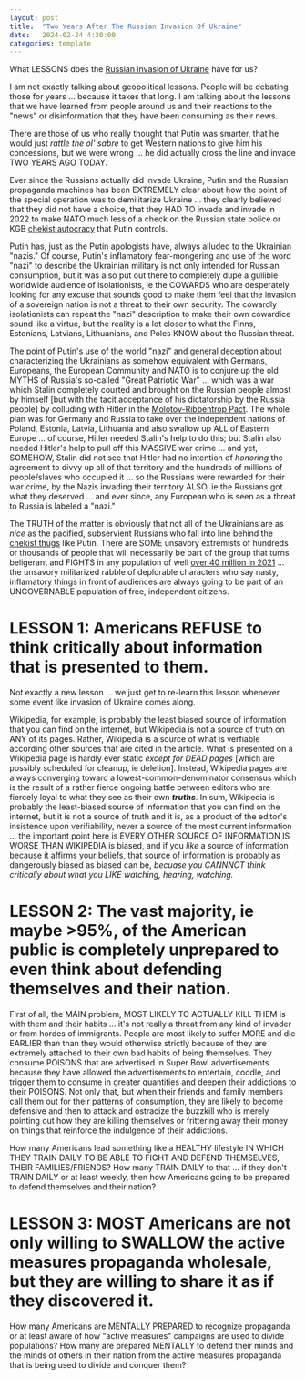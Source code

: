 ```yaml
---
layout: post
title:  "Two Years After The Russian Invasion Of Ukraine"
date:   2024-02-24 4:30:00
categories: template
---
```


What LESSONS does the [Russian invasion of Ukraine](https://en.wikipedia.org/wiki/Russian_invasion_of_Ukraine) have for us?  

I am not exactly talking about geopolitical lessons. People will be debating those for years ... because it takes that long. I am talking about the lessons that we have learned from people around us and their reactions to the "news" or disinformation that they have been consuming as their news.

There are those of us who really thought that Putin was smarter, that he would just *rattle the ol' sabre* to get Western nations to give him his concessions, but we were wrong ... he did actually cross the line and invade TWO YEARS AGO TODAY.

Ever since the Russians actually did invade Ukraine, Putin and the Russian propaganda machines has been EXTREMELY clear about how the point of the special operation was to demilitarize Ukraine ... they clearly believed that they did not have a choice, that they HAD TO invade and invade in 2022 to make NATO much less of a check on the Russian state police or KGB [chekist autocracy](https://en.wikipedia.org/wiki/Chekism) that Putin controls. 

Putin has, just as the Putin apologists have, always alluded to the Ukrainian "nazis." Of course, Putin's inflamatory fear-mongering and use of the word "nazi" to describe the Ukrainian military is not only intended for Russian consumption, but it was also put out there to completely dupe a gullible worldwide audience of isolationists, ie the COWARDS who are desperately looking for any excuse that sounds good to make them feel that the invasion of a sovereign nation is not a threat to their own security. The cowardly isolationists can repeat the "nazi" description to make their own cowardice sound like a virtue, but the reality is a lot closer to what the Finns, Estonians, Latvians, Lithuanians, and Poles KNOW about the Russian threat.

The point of Putin's use of the world "nazi" and general deception about characterizing the Ukrainians as somehow equivalent with Germans, Europeans, the European Community and NATO is to conjure up the old MYTHS of Russia's so-called "Great Patriotic War" ... which was a war which Stalin completely courted and brought on the Russian people almost by himself [but with the tacit acceptance of his dictatorship by the Russia people] by colluding with Hitler in the [Molotov-Ribbentrop Pact](https://en.wikipedia.org/wiki/Molotov%E2%80%93Ribbentrop_Pact). The whole plan was for Germany and Russia to take over the independent nations of Poland, Estonia, Latvia, Lithuania and also swallow up ALL of Eastern Europe ... of course, Hitler needed Stalin's help to do this; but Stalin also needed Hitler's help to pull off this MASSIVE war crime ... and yet, SOMEHOW, Stalin did not see that Hitler had no intention of *honoring* the agreement to divvy up all of that territory and the hundreds of millions of people/slaves who occupied it ... so the Russians were rewarded for their war crime, by the Nazis invading their territory ALSO, ie the Russians got what they deserved ... and ever since, any European who is seen as a threat to Russia is labeled a "nazi."

The TRUTH of the matter is obviously that not all of the Ukrainians are as *nice* as the pacified, subservient Russians who fall into line behind the [chekist thugs](https://en.wikipedia.org/wiki/Chekism) like Putin. There are SOME unsavory extremists of hundreds or thousands of people that will necessarily be part of the group that turns beligerant and FIGHTS in any population of well [over 40 million in 2021](https://en.wikipedia.org/wiki/Demographics_of_Ukraine) ... the unsavory militarized rabble of deplorable characters who say nasty, inflamatory things in front of audiences are always going to be part of an UNGOVERNABLE population of free, independent citizens.

# LESSON 1: Americans REFUSE to think critically about information that is presented to them. 

Not exactly a new lesson ... we just get to re-learn this lesson whenever some event like invasion of Ukraine comes along.

Wikipedia, for example, is probably the least biased source of information that you can find on the internet, but Wikipedia is not a source of truth on ANY of its pages. Rather, Wikipedia is a source of what is verfiable according other sources that are cited in the article. What is presented on a Wikipedia page is hardly ever static *except for DEAD pages* [which are possibly scheduled for cleanup, ie deletion]. Instead, Wikipedia pages are always converging toward a lowest-common-denominator consensus which is the result of a rather fierce ongoing battle between editors who are fiercely loyal to what they see as their own ***truths***. In sum, Wikipedia is probably the least-biased source of information that you can find on the internet, but it is not a source of truth and it is, as a product of the editor's insistence upon verifiability, never a source of the most current information ... the important point here is EVERY OTHER SOURCE OF INFORMATION IS WORSE THAN WIKIPEDIA is biased, and if you *like* a source of information because it affirms your beliefs, that source of information is probably as dangerously biased as biased can be, *becuase you CANNNOT think critically about what you LIKE watching, hearing, watching.*

# LESSON 2: The vast majority, ie maybe >95%, of the American public is completely unprepared to even think about defending themselves and their nation.

First of all, the MAIN problem, MOST LIKELY TO ACTUALLY KILL THEM is with them and their habits ... it's not really a threat from any kind of invader or from hordes of immigrants. People are most likely to suffer MORE and die EARLIER than than they would otherwise strictly because of they are extremely attached to their own bad habits of being themselves. They consume POISONS that are advertised in Super Bowl advertisements because they have allowed the advertisements to entertain, coddle, and trigger them to consume in greater quantities and deepen their addictions to their POISONS. Not only that, but when their friends and family members call them out for their patterns of consumption, they are likely to become defensive and then to attack and ostracize the buzzkill who is merely pointing out how they are killing themselves or frittering away their money on things that reinforce the indulgence of their addictions.

How many Americans lead something like a HEALTHY lifestyle IN WHICH THEY TRAIN DAILY TO BE ABLE TO FIGHT AND DEFEND THEMSELVES, THEIR FAMILIES/FRIENDS? How many TRAIN DAILY to that ... if they don't TRAIN DAILY or at least weekly, then how Americans going to be prepared to defend themselves and their nation? 

# LESSON 3: MOST Americans are not only willing to SWALLOW the active measures propaganda wholesale, but they are willing to share it as if they discovered it.

How many Americans are MENTALLY PREPARED to recognize propaganda or at least aware of how "active measures" campaigns are used to divide populations? How many are prepared MENTALLY to defend their minds and the minds of others in their nation from the active measures propaganda that is being used to divide and conquer them?

